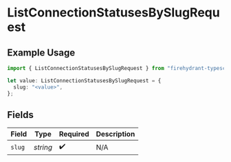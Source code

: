 # ListConnectionStatusesBySlugRequest

## Example Usage

```typescript
import { ListConnectionStatusesBySlugRequest } from "firehydrant-typescript-sdk/models/operations";

let value: ListConnectionStatusesBySlugRequest = {
  slug: "<value>",
};
```

## Fields

| Field              | Type               | Required           | Description        |
| ------------------ | ------------------ | ------------------ | ------------------ |
| `slug`             | *string*           | :heavy_check_mark: | N/A                |